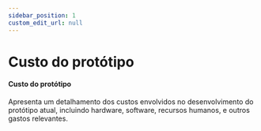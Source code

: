 ```yaml
---
sidebar_position: 1
custom_edit_url: null
---
```


# Custo do protótipo

#### Custo do protótipo

Apresenta um detalhamento dos custos envolvidos no desenvolvimento do protótipo atual, incluindo hardware, software, recursos humanos, e outros gastos relevantes.

